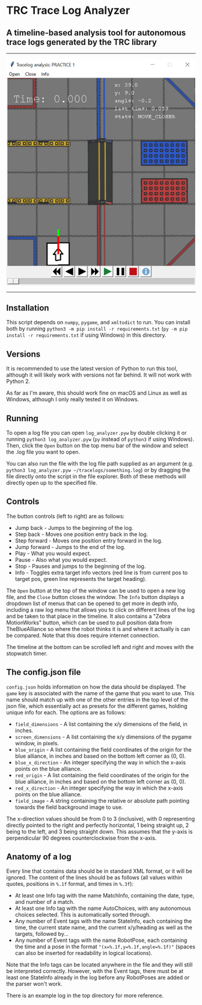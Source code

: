# TRC Trace Log Analyzer

## A timeline-based analysis tool for autonomous trace logs generated by the TRC library

---
![demo window](assets/demo.png "A screenshot of an active log analysis")

---

## Installation

This script depends on `numpy`, `pygame`, and `xmltodict` to run. You can install both by running `python3 -m pip install -r requirements.txt` (`py -m pip install -r requirements.txt` if using Windows) in this directory.

## Versions

It is recommended to use the latest version of Python to run this tool, although it will likely work with versions not far behind. It will not work with Python 2.

As far as I'm aware, this should work fine on macOS and Linux as well as Windows, although I only really tested it on Windows.

## Running

To open a log file you can open `log_analyzer.pyw` by double clicking it or running `python3 log_analyzer.pyw` (`py` instead of `python3` if using Windows). Then, click the `Open` button on the top menu bar of the window and select the .log file you want to open.

You can also run the file with the log file path supplied as an argument (e.g. `python3 log_analyzer.pyw ~/tracelogs/something.log`) or by dragging the file directly onto the script in the file explorer. Both of these methods will directly open up to the specified file.

## Controls

The button controls (left to right) are as follows:

* Jump back - Jumps to the beginning of the log.
* Step back - Moves one position entry back in the log.
* Step forward - Moves one position entry forward in the log.
* Jump forward - Jumps to the end of the log.
* Play - What you would expect.
* Pause - Also what you would expect.
* Stop - Pauses and jumps to the beginning of the log.
* Info - Toggles extra target info vectors (red line is from current pos to target pos, green line represents the target heading).

The `Open` button at the top of the window can be used to open a new log file, and the `Close` button closes the window. The `Info` button displays a dropdown list of menus that can be opened to get more in depth info, including a raw log menu that allows you to click on different lines of the log and be taken to that place in the timeline. It also contains a "Zebra MotionWorks" button, which can be used to pull position data from TheBlueAlliance so where the robot thinks it is and where it actually is can be compared. Note that this does require internet connection.

The timeline at the bottom can be scrolled left and right and moves with the stopwatch timer.

## The config.json file

`config.json` holds information on how the data should be displayed. The `game` key is associated with the name of the game that you want to use. This name should match up with one of the other entries in the top level of the json file, which essentially act as presets for the different games, holding unique info for each. The options are as follows:

* `field_dimensions` - A list containing the x/y dimensions of the field, in inches.
* `screen_dimensions` - A list containing the x/y dimensions of the pygame window, in pixels.
* `blue_origin` - A list containing the field coordinates of the origin for the blue alliance, in inches and based on the bottom left corner as (0, 0).
* `blue_x_direction` - An integer specifying the way in which the x-axis points on the blue alliance.
* `red_origin` - A list containing the field coordinates of the origin for the blue alliance, in inches and based on the bottom left corner as (0, 0).
* `red_x_direction` - An integer specifying the way in which the x-axis points on the blue alliance.
* `field_image` - A string containing the relative or absolute path pointing towards the field background image to use.

The x-direction values should be from 0 to 3 (inclusive), with 0 representing directly pointed to the right and perfectly horizontal, 1 being straight up, 2 being to the left, and 3 being straight down. This assumes that the y-axis is perpendicular 90 degrees counterclockwise from the x-axis.

## Anatomy of a log

Every line that contains data should be in standard XML format, or it will be ignored. The content of the lines should be as follows (all values within quotes, positions in `%.1f` format, and times in `%.3f`):

* At least one Info tag with the name MatchInfo, containing the date, type, and number of a match.
* At least one Info tag with the name AutoChoices, with any autonomous choices selected. This is automatically sorted through.
* Any number of Event tags with the name StateInfo, each containing the time, the current state name, and the current x/y/heading as well as the targets, followed by...
* Any number of Event tags with the name RobotPose, each containing the time and a pose in the format `"(x=%.1f,y=%.1f,angle=%.1f)"` (spaces can also be inserted for readability in logical locations).

Note that the Info tags can be located anywhere in the file and they will still be interpreted correctly. However, with the Event tags, there must be at least one StateInfo already in the log before any RobotPoses are added or the parser won't work.

There is an example log in the top directory for more reference.
